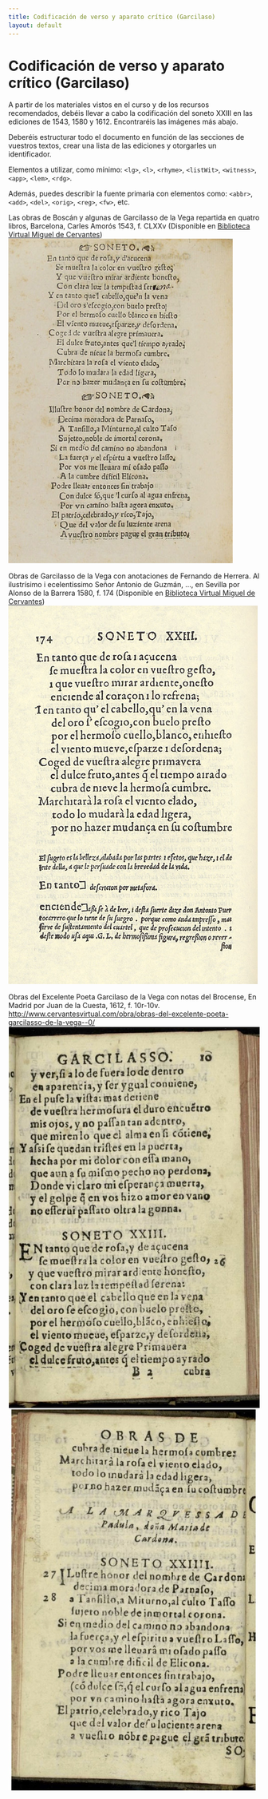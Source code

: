 ```yaml
---
title: Codificación de verso y aparato crítico (Garcilaso)
layout: default
---
```


# Codificación de verso y aparato crítico (Garcilaso)

A partir de los materiales vistos en el curso y de los recursos recomendados, debéis llevar a cabo la codificación del soneto XXIII en las ediciones de 1543, 1580 y 1612. Encontraréis las imágenes más abajo. 

Deberéis estructurar todo el documento en función de las secciones de vuestros textos, crear una lista de las ediciones y otorgarles un identificador. 

Elementos a utilizar, como mínimo: `<lg>`, `<l>`, `<rhyme>`, `<listWit>`, `<witness>`, `<app>`, `<lem>`, `<rdg>`. 

Además, puedes describir la fuente primaria con elementos como: `<abbr>`, `<add>`, `<del>`, `<orig>`, `<reg>`, `<fw>`, etc. 

Las obras de Boscán y algunas de Garcilasso de la Vega repartida en quatro libros, Barcelona, Carles Amorós 1543, f. CLXXv (Disponible en [Biblioteca Virtual Miguel de Cervantes](http://www.cervantesvirtual.com/obra-visor/las-obras-de-boscan-y-algunas-de-garcilasso-de-la-vega-repartidas-en-quatro-libros--0/html/ffc264be-82b1-11df-acc7-002185ce6064_367.html))
![Ed. 1543](img/7.1.Garcilaso_1543_fol.clxx_v.jpg)

Obras de Garcilasso de la Vega con anotaciones de Fernando de Herrera. Al ilustrísimo i ecelentissimo Señor Antonio de Guzmán, ..., en Sevilla por Alonso de la Barrera 1580, f. 174 (Disponible en [Biblioteca Virtual Miguel de Cervantes](http://www.cervantesvirtual.com/obra-visor/obras-de-garcilasso-de-la-vega--0/html/ff83d41a-82b1-11df-acc7-002185ce6064_176.htm))
![Ed. 1580](img/7.1.Garcilaso_1580_fol.174.jpg)

Obras del Excelente Poeta Garcilaso de la Vega con notas del Brocense, En Madrid por Juan de la Cuesta, 1612, f. 10r-10v. http://www.cervantesvirtual.com/obra/obras-del-excelente-poeta-garcilasso-de-la-vega--0/ 
![Ed. 1612](img/7.1.Garcilaso_1612_fol.10r.jpg)
![Ed. 1612](img/7.1.Garcilaso_1612_fol.10v.jpg)
